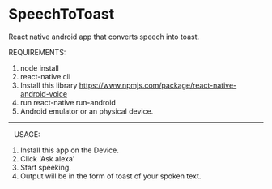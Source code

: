 # SpeechToToast
React native android app that converts speech into toast.

REQUIREMENTS:

1. node install
2. react-native cli
3. Install this library https://www.npmjs.com/package/react-native-android-voice
4. run react-native run-android
5. Android emulator or an physical device.
---------------------------------------------------------------------

``` ```
USAGE:

1. Install this app on the Device.
2. Click 'Ask alexa'
3. Start speeking.
4. Output will be in the form of toast of your spoken text.

